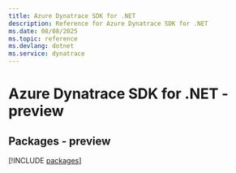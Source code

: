 ```yaml
---
title: Azure Dynatrace SDK for .NET
description: Reference for Azure Dynatrace SDK for .NET
ms.date: 08/08/2025
ms.topic: reference
ms.devlang: dotnet
ms.service: dynatrace
---
```

# Azure Dynatrace SDK for .NET - preview
## Packages - preview
[!INCLUDE [packages](dynatrace-index.md)]